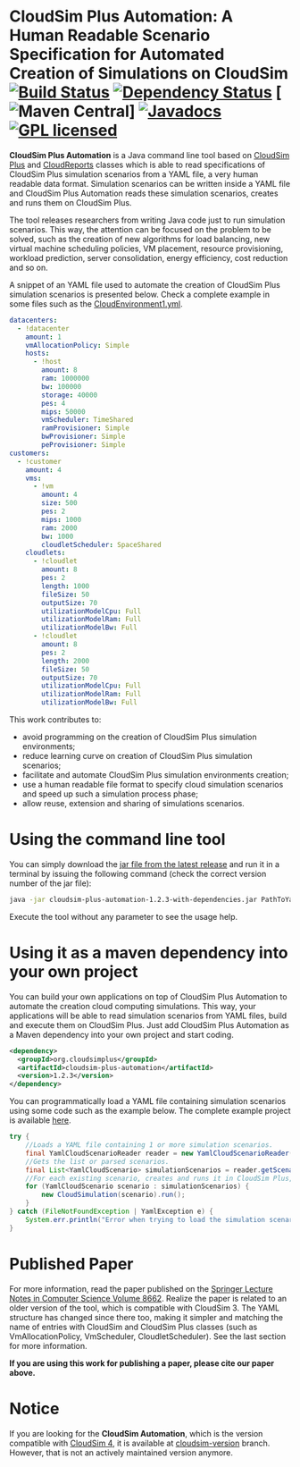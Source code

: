 # CloudSim Plus Automation: A Human Readable Scenario Specification for Automated Creation of Simulations on CloudSim [![Build Status](https://travis-ci.org/manoelcampos/cloudsim-plus-automation.png?branch=master)](https://travis-ci.org/manoelcampos/cloudsim-plus-automation) [![Dependency Status](https://www.versioneye.com/user/projects/58aeeecd0693850016ef1ed8/badge.svg?style=rounded-square)](https://www.versioneye.com/user/projects/58aeeecd0693850016ef1ed8) [![Maven Central](https://maven-badges.herokuapp.com/maven-central/org.cloudsimplus/cloudsim-plus-automation/badge.svg)] [![Javadocs](https://www.javadoc.io/badge/org.cloudsimplus/cloudsim-plus-automation.svg)](https://www.javadoc.io/doc/org.cloudsimplus/cloudsim-plus-automation) [![GPL licensed](https://img.shields.io/badge/license-GPL-blue.svg)](http://www.gnu.org/licenses/gpl-3.0)

**CloudSim Plus Automation** is a Java command line tool based on [CloudSim Plus](http://cloudsimplus.org) and [CloudReports](https://github.com/thiagotts/CloudReports) classes which is able to read specifications of CloudSim Plus simulation scenarios from a YAML file, a very human readable data format. Simulation scenarios can be written inside a YAML file and CloudSim Plus Automation reads these simulation scenarios, creates and runs them on CloudSim Plus.  

The tool releases researchers from writing Java code just to run simulation scenarios. This way, the attention can be focused on the problem to be solved, such as the creation of new algorithms for load balancing, new virtual machine scheduling policies, VM placement, resource provisioning, workload prediction, server consolidation, energy efficiency, cost reduction and so on. 

A snippet of an YAML file used to automate the creation of CloudSim Plus simulation scenarios is presented below. Check a complete example in some files such as the [CloudEnvironment1.yml](CloudEnvironment1.yml).

```yml
datacenters:
  - !datacenter
    amount: 1
    vmAllocationPolicy: Simple
    hosts:
      - !host
        amount: 8
        ram: 1000000
        bw: 100000
        storage: 40000
        pes: 4
        mips: 50000
        vmScheduler: TimeShared
        ramProvisioner: Simple
        bwProvisioner: Simple
        peProvisioner: Simple
customers:
  - !customer
    amount: 4
    vms:
      - !vm
        amount: 4
        size: 500
        pes: 2
        mips: 1000
        ram: 2000
        bw: 1000
        cloudletScheduler: SpaceShared
    cloudlets:
      - !cloudlet
        amount: 8
        pes: 2
        length: 1000
        fileSize: 50
        outputSize: 70
        utilizationModelCpu: Full
        utilizationModelRam: Full
        utilizationModelBw: Full
      - !cloudlet
        amount: 8
        pes: 2
        length: 2000
        fileSize: 50
        outputSize: 70
        utilizationModelCpu: Full
        utilizationModelRam: Full
        utilizationModelBw: Full
```

This work contributes to:

- avoid programming on the creation of CloudSim Plus simulation environments;
- reduce learning curve on creation of CloudSim Plus simulation scenarios;
- facilitate and automate CloudSim Plus simulation environments creation;
- use a human readable file format to specify cloud simulation scenarios and speed up such a simulation process phase;
- allow reuse, extension and sharing of simulations scenarios.

# Using the command line tool 

You can simply download the [jar file from the latest release](https://github.com/manoelcampos/cloudsim-plus-automation/releases/latest) and run it in a terminal
by issuing the following command (check the correct version number of the jar file):

```bash
java -jar cloudsim-plus-automation-1.2.3-with-dependencies.jar PathToYamlSimulationScenarioFile
```

Execute the tool without any parameter to see the usage help.

# Using it as a maven dependency into your own project
You can build your own applications on top of CloudSim Plus Automation to automate the creation cloud computing simulations.
This way, your applications will be able to read simulation scenarios from YAML files, build and execute them on CloudSim Plus.
Just add CloudSim Plus Automation as a Maven dependency into your own project and start coding. 

```xml
<dependency>
  <groupId>org.cloudsimplus</groupId>
  <artifactId>cloudsim-plus-automation</artifactId>
  <version>1.2.3</version>
</dependency>
```

You can programmatically load a YAML file containing simulation scenarios using some code such as the example below.
The complete example project is available [here](example).

```java
try {
    //Loads a YAML file containing 1 or more simulation scenarios.
    final YamlCloudScenarioReader reader = new YamlCloudScenarioReader("PATH TO YOUR YAML FILE");
    //Gets the list or parsed scenarios.
    final List<YamlCloudScenario> simulationScenarios = reader.getScenarios();
    //For each existing scenario, creates and runs it in CloudSim Plus, printing results.
    for (YamlCloudScenario scenario : simulationScenarios) {
        new CloudSimulation(scenario).run();
    }
} catch (FileNotFoundException | YamlException e) {
    System.err.println("Error when trying to load the simulation scenario from the YAML file: "+e.getMessage());
}
```

# Published Paper

For more information, read the paper published on the [Springer Lecture Notes in Computer Science Volume 8662](http://doi.org/10.1007/978-3-319-11167-4_34). Realize the paper is related to an older version of the tool, which is compatible with CloudSim 3. 
The YAML structure has changed since there too, making it simpler and matching the name of entries with CloudSim and CloudSim Plus classes (such as VmAllocationPolicy, VmScheduler, CloudletScheduler). See the last section for more information.

**If you are using this work for publishing a paper, please cite our paper above.**

# Notice

If you are looking for the **CloudSim Automation**, which is the version compatible with [CloudSim 4](http://github.com/Cloudslab/cloudsim), it is available at [cloudsim-version](https://github.com/manoelcampos/cloudsim-plus-automation/tree/cloudsim-version) branch. However, that is not an actively maintained version anymore.
